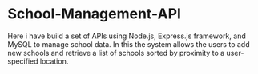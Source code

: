 # School-Management-API
Here i have build a  set of APIs using Node.js, Express.js framework, and MySQL to manage school data. In this the system allows the users to add new schools and retrieve a list of schools sorted by proximity to a user-specified location.
